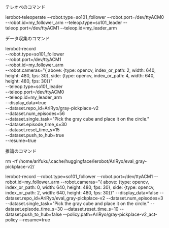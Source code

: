 





テレオペのコマンド



lerobot-teleoperate --robot.type=so101_follower   --robot.port=/dev/ttyACM0  --robot.id=my_follower_arm --teleop.type=so101_leader  --teleop.port=/dev/ttyACM1 --teleop.id=my_leader_arm



データ収集のコマンド


lerobot-record \
    --robot.type=so101_follower \
    --robot.port=/dev/ttyACM1 \
    --robot.id=my_follower_arm \
    --robot.cameras="{ above: {type: opencv, index_or_path: 2, width: 640, height: 480, fps: 30}, side: {type: opencv, index_or_path: 4, width: 640, height: 480, fps: 30}}" \
    --teleop.type=so101_leader \
    --teleop.port=/dev/ttyACM0 \
    --teleop.id=my_leader_arm \
    --display_data=true \
    --dataset.repo_id=AriRyo/gray-pickplace-v2 \
    --dataset.num_episodes=56 \
    --dataset.single_task="Pick the gray cube and place it on the circle." \
    --dataset.episode_time_s=30 \
    --dataset.reset_time_s=15 \
    --dataset.push_to_hub=true \
    --resume=true





推論のコマンド

rm -rf /home/arifuku/.cache/huggingface/lerobot/AriRyo/eval_gray-pickplace-v2/

lerobot-record     --robot.type=so101_follower     --robot.port=/dev/ttyACM1     --robot.id=my_follower_arm     --robot.cameras="{ above: {type: opencv, index_or_path: 0, width: 640, height: 480, fps: 30}, side: {type: opencv, index_or_path: 2, width: 640, height: 480, fps: 30}}"  --display_data=false     --dataset.repo_id=AriRyo/eval_gray-pickplace-v2     --dataset.num_episodes=3     --dataset.single_task="Pick the gray cube and place it on the circle."     --dataset.episode_time_s=30     --dataset.reset_time_s=10     --dataset.push_to_hub=false --policy.path=AriRyo/gray-pickplace-v2_act-policy --resume=true






